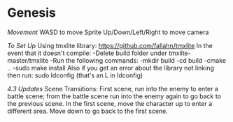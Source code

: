 # Genesis
*Movement*
WASD to move Sprite
Up/Down/Left/Right to move camera 

*To Set Up*
Using tmxlite library: https://github.com/fallahn/tmxlite 
In the event that it doesn't compile: 
-Delete build folder under tmxlite-master/tmxlite
-Run the following commands: 
-mkdir build 
-cd build
-cmake ..
-sudo make install 
Also if you get an error about the library not linking then run: sudo ldconfig (that's an L in ldconfig)



*4.3 Updates* 
Scene Transitions: First scene, run into the enemy to enter a battle scene; from the battle scene
run into the enemy again to go back to the previous scene. In the first scene, move the character up to 
enter a different area. Move down to go back to the first scene. 